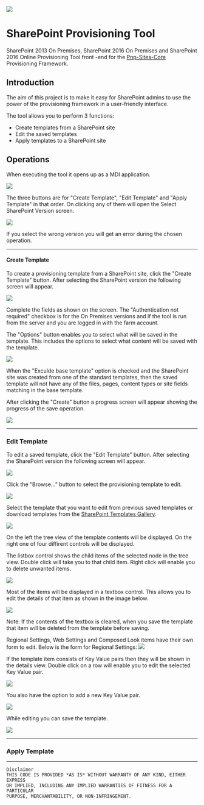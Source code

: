 
![](SharePointProvisioningTool/Resources/Karabina122x122.png) 
# SharePoint Provisioning Tool #

SharePoint 2013 On Premises, SharePoint 2016 On Premises and SharePoint 2016 Online Provisioning Tool front -end for the [Pnp-Sites-Core](https://github.com/OfficeDev/PnP-Sites-Core) Provisioning Framework.

## Introduction ##

The aim of this project is to make it easy for SharePoint admins to use the power of the provisioning framework in a user-friendly interface.

The tool allows you to perform 3 functions:
- Create templates from a SharePoint site
- Edit the saved templates
- Apply templates to a SharePoint site

## Operations ##
When executing the tool it opens up as a MDI application.

![](Images/MainScreen.png)

The three buttons are for "Create Template", "Edit Template" and "Apply Template" in that order. On clicking any of them 
will open the Select SharePoint Version screen.

![](Images/VersionSelect.png)

If you select the wrong version you will get an error during the chosen operation.

-------------

#### Create Template

To create a provisioning template from a SharePoint site, click the "Create Template" button. After selecting the SharePoint version the following screen will appear.

![](Images/CreateTemplate.png)

Complete the fields as shown on the screen. The "Authentication not required" checkbox is for the On Premises versions and if the tool is run from the server and you are logged in with the farm account.

The "Options" button enables you to select what will be saved in the template. This includes the options to select what content will be saved with the template.

![](Images/CreateOptions.png)

When the "Exculde base template" option is checked and the SharePoint site was created from one of the standard templates, then the saved template will not have any of the files, pages, content types or site fields matching in the base template.


After clicking the "Create" button a progress screen will appear showing the progress of the save operation.

![](Images/CreateProgress.png)

----------
### Edit Template

To edit a saved template, click the "Edit Template" button. After selecting the SharePoint version the following screen will appear.

![](Images/EditStart.png)

Click the "Browse..." button to select the provisioning template to edit.

![](Images/OpenTemplate.png)

Select the template that you want to edit from previous saved templates or download templates from the [SharePoint Templates Gallery](https://templates-gallery.sharepointpnp.com).

![](Images/EditTemplateList.png)

On the left the tree view of the template contents will be displayed. 
On the right one of four diffirent controls will be displayed.

The listbox control shows the child items of the selected node in the tree view. 
Double click will take you to that child item. Right click will enable you to delete unwanted items.

![](Images/EditTemplateDeleteItems.png)

Most of the items will be displayed in a textbox control. 
This allows you to edit the details of that item as shown in the image below.

![](Images/EditTemplateText.png)

Note: If the contents of the textbox is cleared, when you save the template that item will be deleted from the template before saving.

Regional Settings, Web Settings and Composed Look items have their own form to edit. 
Below is the form for Regional Settings:
![](Images/EditTemplateRegionalSettings.png)

If the template item consists of Key Value pairs then they will be shown in the details view.
Double click on a row will enable you to edit the selected Key Value pair.

![](Images/EditTemplateKeyValue.png)

You also have the option to add a new Key Value pair.

![](Images/EditTemplateKeyValueNew.png)

While editing you can save the template.

![](Images/EditTemplateSaved.png)

-----------

### Apply Template


-----------
```
Disclaimer
THIS CODE IS PROVIDED *AS IS* WITHOUT WARRANTY OF ANY KIND, EITHER EXPRESS 
OR IMPLIED, INCLUDING ANY IMPLIED WARRANTIES OF FITNESS FOR A PARTICULAR 
PURPOSE, MERCHANTABILITY, OR NON-INFRINGEMENT.












